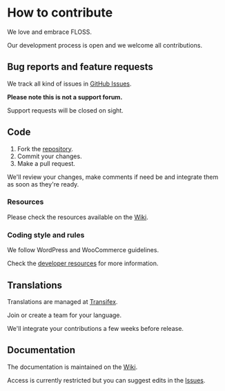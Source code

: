 How to contribute
=================
We love and embrace FLOSS.

Our development process is open and we welcome all contributions.

Bug reports and feature requests
--------------------------------
We track all kind of issues in [GitHub Issues](https://github.com/GPCsolutions/doliwoo/issues).

**Please note this is not a support forum.**

Support requests will be closed on sight.

Code
----
1. Fork the [repository](https://github.com/GPCsolutions/doliwoo).
2. Commit your changes.
3. Make a pull request.

We'll review your changes, make comments if need be and integrate them as soon as they're ready.

### Resources
Please check the resources available on the [Wiki](https://github.com/GPCsolutions/doliwoo/wiki/Developer-Resources).

### Coding style and rules
We follow WordPress and WooCommerce guidelines.

Check the [developer resources](https://github.com/GPCsolutions/doliwoo/wiki/Developer-Resources) for more information.

Translations
------------
Translations are managed at [Transifex](https://www.transifex.com/projects/p/doliwoo).

Join or create a team for your language.

We'll integrate your contributions a few weeks before release.

Documentation
-------------
The documentation is maintained on the [Wiki](https://github.com/GPCsolutions/doliwoo/wiki).

Access is currently restricted but you can suggest edits in the [Issues](https://github.com/GPCsolutions/doliwoo/issues).
